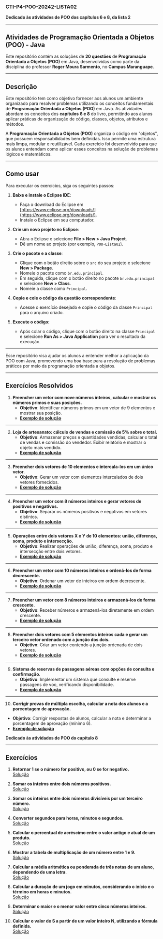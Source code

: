 
### **CTI-P4-POO-20242-LISTA02**

**Dedicado às atividades de POO dos capítulos 6 e 8, da lista 2**

---

## **Atividades de Programação Orientada a Objetos (POO) - Java**

Este repositório contém as soluções de **20 questões** de **Programação Orientada a Objetos (POO)** em Java, desenvolvidas como parte da disciplina do professor **Roger Moura Sarmento**, no **Campus Maranguape**.

---

## **Descrição**

Este repositório tem como objetivo fornecer aos alunos um ambiente organizado para resolver problemas utilizando os conceitos fundamentais de **Programação Orientada a Objetos (POO)** em Java. As atividades abordam os conceitos dos **capítulos 6 e 8** do livro, permitindo aos alunos aplicar práticas de organização de código, classes, objetos, atributos e métodos.

A **Programação Orientada a Objetos (POO)** organiza o código em "objetos", que possuem responsabilidades bem definidas. Isso permite uma estrutura mais limpa, modular e reutilizável. Cada exercício foi desenvolvido para que os alunos entendam como aplicar esses conceitos na solução de problemas lógicos e matemáticos.

---

## **Como usar**

Para executar os exercícios, siga os seguintes passos:

1. **Baixe e instale o Eclipse IDE**:
   - Faça o download do Eclipse em [https://www.eclipse.org/downloads/](https://www.eclipse.org/downloads/).
   - Instale o Eclipse em seu computador.

2. **Crie um novo projeto no Eclipse**:
   - Abra o Eclipse e selecione **File > New > Java Project**.
   - Dê um nome ao projeto (por exemplo, `POO-Lista02`).

3. **Crie o pacote e a classe**:
   - Clique com o botão direito sobre o `src` do seu projeto e selecione **New > Package**.
   - Nomeie o pacote como `br.edu.principal`.
   - Em seguida, clique com o botão direito no pacote `br.edu.principal` e selecione **New > Class**.
   - Nomeie a classe como `Principal`.

4. **Copie e cole o código da questão correspondente**:
   - Acesse o exercício desejado e copie o código da classe `Principal` para o arquivo criado.

5. **Execute o código**:
   - Após colar o código, clique com o botão direito na classe `Principal` e selecione **Run As > Java Application** para ver o resultado da execução.

---

Esse repositório visa ajudar os alunos a entender melhor a aplicação da POO com Java, promovendo uma boa base para a resolução de problemas práticos por meio da programação orientada a objetos.

---

## **Exercícios Resolvidos**

1. **Preencher um vetor com nove números inteiros, calcular e mostrar os números primos e suas posições.**  
   - **Objetivo**: Identificar números primos em um vetor de 9 elementos e mostrar sua posição.  
   - [**Exemplo de solução**](https://github.com/davidfranca10/CTI-P4-POO-20242-LISTA03/blob/main/CAP06/EXERCIC%C3%8DOS-RESOLVIDOS/EXE01/src/br/edu/principal/Principal.java)

---

2. **Loja de artesanato: cálculo de vendas e comissão de 5% sobre o total.**  
   - **Objetivo**: Armazenar preços e quantidades vendidas, calcular o total de vendas e comissão do vendedor. Exibir relatório e mostrar o objeto mais vendido.  
   - [**Exemplo de solução**](https://github.com/davidfranca10/CTI-P4-POO-20242-LISTA03/blob/main/CAP06/EXERCIC%C3%8DOS-RESOLVIDOS/EXE02/src/br/edu/principal/Principal.java)

---

3. **Preencher dois vetores de 10 elementos e intercala-los em um único vetor.**  
   - **Objetivo**: Gerar um vetor com elementos intercalados de dois vetores fornecidos.  
   - [**Exemplo de solução**](https://github.com/davidfranca10/CTI-P4-POO-20242-LISTA03/blob/main/CAP06/EXERCIC%C3%8DOS-RESOLVIDOS/EXE03/src/br/edu/principal/Principal.java)

---

4. **Preencher um vetor com 8 números inteiros e gerar vetores de positivos e negativos.**  
   - **Objetivo**: Separar os números positivos e negativos em vetores distintos.  
   - [**Exemplo de solução**](https://github.com/davidfranca10/CTI-P4-POO-20242-LISTA03/blob/main/CAP06/EXERCIC%C3%8DOS-RESOLVIDOS/EXE04/src/br/edu/principal/Principal.java)

---

5. **Operações entre dois vetores X e Y de 10 elementos: união, diferença, soma, produto e intersecção.**  
   - **Objetivo**: Realizar operações de união, diferença, soma, produto e intersecção entre dois vetores.  
   - [**Exemplo de solução**](https://github.com/davidfranca10/CTI-P4-POO-20242-LISTA03/blob/main/CAP06/EXERCIC%C3%8DOS-RESOLVIDOS/EXE05/src/br/edu/principal/Principal.java)

---

6. **Preencher um vetor com 10 números inteiros e ordená-los de forma decrescente.**  
   - **Objetivo**: Ordenar um vetor de inteiros em ordem decrescente.  
   - [**Exemplo de solução**](https://github.com/davidfranca10/CTI-P4-POO-20242-LISTA03/blob/main/CAP06/EXERCIC%C3%8DOS-RESOLVIDOS/EXE06/src/br/edu/principal/Principal.java)

---

7. **Preencher um vetor com 8 números inteiros e armazená-los de forma crescente.**  
   - **Objetivo**: Receber números e armazená-los diretamente em ordem crescente.  
   - [**Exemplo de solução**](https://github.com/davidfranca10/CTI-P4-POO-20242-LISTA03/blob/main/CAP06/EXERCIC%C3%8DOS-RESOLVIDOS/EXE07/src/br/edu/principal/Principal.java)

---

8. **Preencher dois vetores com 5 elementos inteiros cada e gerar um terceiro vetor ordenado com a junção dos dois.**  
   - **Objetivo**: Criar um vetor contendo a junção ordenada de dois vetores.  
   - [**Exemplo de solução**](https://github.com/davidfranca10/CTI-P4-POO-20242-LISTA03/blob/main/CAP06/EXERCIC%C3%8DOS-RESOLVIDOS/EXE08/src/br/edu/principal/Principal.java)

---

9. **Sistema de reservas de passagens aéreas com opções de consulta e confirmação.**  
   - **Objetivo**: Implementar um sistema que consulte e reserve passagens de voo, verificando disponibilidade.  
   - [**Exemplo de solução**](https://github.com/davidfranca10/CTI-P4-POO-20242-LISTA03/blob/main/CAP06/EXERCIC%C3%8DOS-RESOLVIDOS/EXE09/src/br/edu/principal/Principal.java)

---

10. **Corrigir provas de múltipla escolha, calcular a nota dos alunos e a porcentagem de aprovação.**  
   - **Objetivo**: Corrigir respostas de alunos, calcular a nota e determinar a porcentagem de aprovação (mínimo 6).  
   - [**Exemplo de solução**](https://github.com/davidfranca10/CTI-P4-POO-20242-LISTA03/blob/main/CAP06/EXERCIC%C3%8DOS-RESOLVIDOS/EXE10/src/br/edu/principal/Principal.java)


**Dedicado às atividades de POO do capítulo 8**

---

## **Exercícios**

1. **Retornar 1 se o número for positivo, ou 0 se for negativo.**  
   [Solução](https://github.com/davidfranca10/CTI-P4-POO-20242-LISTA03/blob/main/CAP08/EXERCIC%C3%8DOS-RESOLVIDOS/EXE01/src/br/edu/principal/Principal.java)

2. **Somar os inteiros entre dois números positivos.**  
   [Solução](https://github.com/davidfranca10/CTI-P4-POO-20242-LISTA03/blob/main/CAP08/EXERCIC%C3%8DOS-RESOLVIDOS/EXE02/src/br/edu/principal/Principal.java)

3. **Somar os inteiros entre dois números divisíveis por um terceiro número.**  
   [Solução](https://github.com/davidfranca10/CTI-P4-POO-20242-LISTA03/blob/main/CAP08/EXERCIC%C3%8DOS-RESOLVIDOS/EXE03/src/br/edu/principal/Principal.java)

4. **Converter segundos para horas, minutos e segundos.**  
   [Solução](https://github.com/davidfranca10/CTI-P4-POO-20242-LISTA03/blob/main/CAP08/EXERCIC%C3%8DOS-RESOLVIDOS/EXE04/src/br/edu/principal/Principal.java)

5. **Calcular o percentual de acréscimo entre o valor antigo e atual de um produto.**  
   [Solução](https://github.com/davidfranca10/CTI-P4-POO-20242-LISTA03/blob/main/CAP08/EXERCIC%C3%8DOS-RESOLVIDOS/EXE05/src/br/edu/principal/Principal.java)

6. **Mostrar a tabela de multiplicação de um número entre 1 e 9.**  
   [Solução](https://github.com/davidfranca10/CTI-P4-POO-20242-LISTA03/blob/main/CAP08/EXERCIC%C3%8DOS-RESOLVIDOS/EXE06/src/br/edu/principal/Principal.java)

7. **Calcular a média aritmética ou ponderada de três notas de um aluno, dependendo de uma letra.**  
   [Solução](https://github.com/davidfranca10/CTI-P4-POO-20242-LISTA03/blob/main/CAP08/EXERCIC%C3%8DOS-RESOLVIDOS/EXE07/src/br/edu/principal/Principal.java)

8. **Calcular a duração de um jogo em minutos, considerando o início e o término em horas e minutos.**  
   [Solução](https://github.com/davidfranca10/CTI-P4-POO-20242-LISTA03/blob/main/CAP08/EXERCIC%C3%8DOS-RESOLVIDOS/EXE08/src/br/edu/principal/Principal.java)

9. **Determinar o maior e o menor valor entre cinco números inteiros.**  
   [Solução](https://github.com/davidfranca10/CTI-P4-POO-20242-LISTA03/blob/main/CAP08/EXERCIC%C3%8DOS-RESOLVIDOS/EXE09/src/br/edu/principal/Principal.java)

10. **Calcular o valor de S a partir de um valor inteiro N, utilizando a fórmula definida.**  
   [Solução](https://github.com/davidfranca10/CTI-P4-POO-20242-LISTA03/blob/main/CAP08/EXERCIC%C3%8DOS-RESOLVIDOS/EXE10/src/br/edu/principal/Principal.java)

